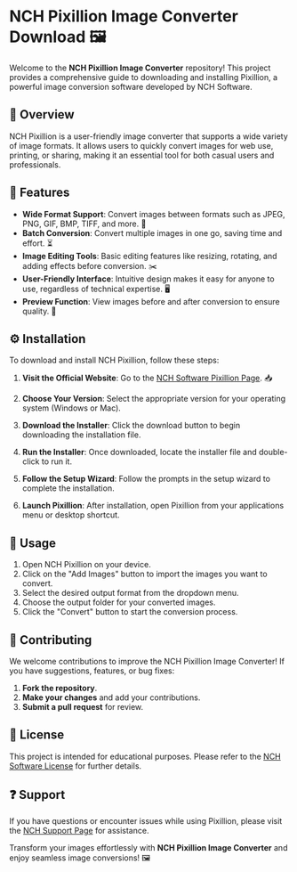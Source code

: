 # NCH Pixillion Image Converter Download 🖼️

Welcome to the **NCH Pixillion Image Converter** repository! This project provides a comprehensive guide to downloading and installing Pixillion, a powerful image conversion software developed by NCH Software.

## 📌 Overview  
NCH Pixillion is a user-friendly image converter that supports a wide variety of image formats. It allows users to quickly convert images for web use, printing, or sharing, making it an essential tool for both casual users and professionals.

## 🌟 Features  
- **Wide Format Support**: Convert images between formats such as JPEG, PNG, GIF, BMP, TIFF, and more. 🌈  
- **Batch Conversion**: Convert multiple images in one go, saving time and effort. ⏳  
- **Image Editing Tools**: Basic editing features like resizing, rotating, and adding effects before conversion. ✂️  
- **User-Friendly Interface**: Intuitive design makes it easy for anyone to use, regardless of technical expertise. 🖥️  
- **Preview Function**: View images before and after conversion to ensure quality. 👀  

## ⚙️ Installation  
To download and install NCH Pixillion, follow these steps:

1. **Visit the Official Website**: Go to the [NCH Software Pixillion Page](https://www.nchsoftware.com/imageconverter/index.html). 📥  

2. **Choose Your Version**: Select the appropriate version for your operating system (Windows or Mac).

3. **Download the Installer**: Click the download button to begin downloading the installation file.

4. **Run the Installer**: Once downloaded, locate the installer file and double-click to run it.

5. **Follow the Setup Wizard**: Follow the prompts in the setup wizard to complete the installation.

6. **Launch Pixillion**: After installation, open Pixillion from your applications menu or desktop shortcut.

## 📖 Usage  
1. Open NCH Pixillion on your device.
2. Click on the "Add Images" button to import the images you want to convert.
3. Select the desired output format from the dropdown menu.
4. Choose the output folder for your converted images.
5. Click the "Convert" button to start the conversion process.

## 🤝 Contributing  
We welcome contributions to improve the NCH Pixillion Image Converter! If you have suggestions, features, or bug fixes:

1. **Fork the repository**.
2. **Make your changes** and add your contributions.
3. **Submit a pull request** for review.

## 📜 License  
This project is intended for educational purposes. Please refer to the [NCH Software License](https://www.nchsoftware.com/general/legal.html) for further details.

## ❓ Support  
If you have questions or encounter issues while using Pixillion, please visit the [NCH Support Page](https://www.nchsoftware.com/support/index.html) for assistance.

Transform your images effortlessly with **NCH Pixillion Image Converter** and enjoy seamless image conversions! 🖼️